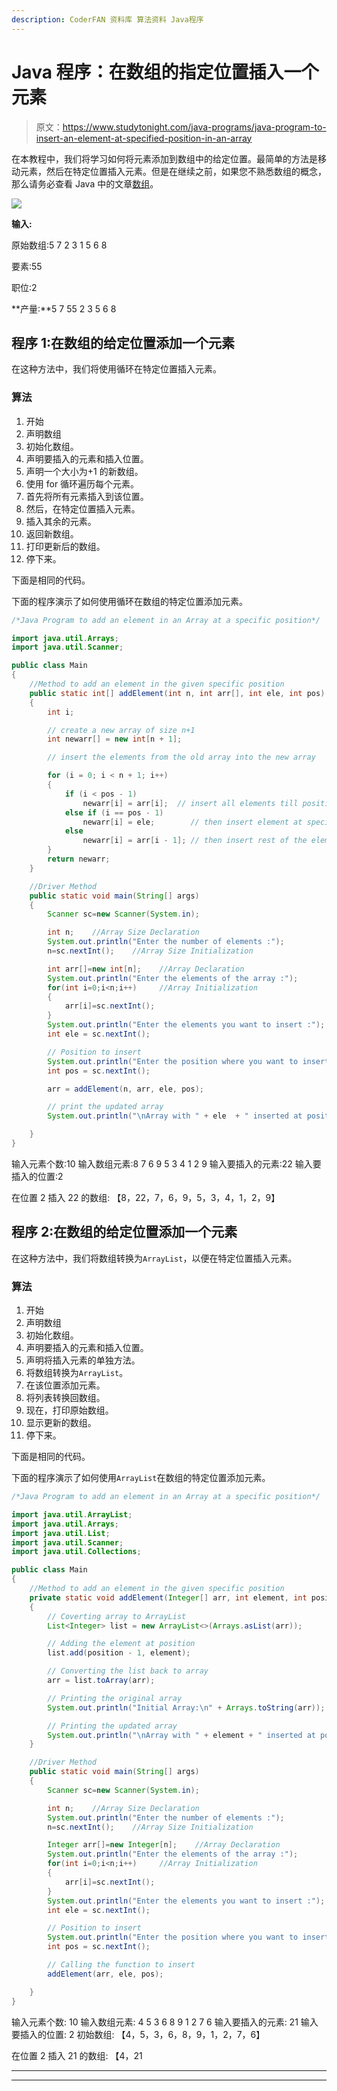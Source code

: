 ```yaml
---
description: CoderFAN 资料库 算法资料 Java程序
---
```


# Java 程序：在数组的指定位置插入一个元素

> 原文：<https://www.studytonight.com/java-programs/java-program-to-insert-an-element-at-specified-position-in-an-array>

在本教程中，我们将学习如何将元素添加到数组中的给定位置。最简单的方法是移动元素，然后在特定位置插入元素。但是在继续之前，如果您不熟悉数组的概念，那么请务必查看 Java 中的文章[数组](https://www.studytonight.com/java/array.php)。

![](img/bea4e6c53c8f3a50490e751856a720cc.png)

**输入:**

原始数组:5 7 2 3 1 5 6 8

要素:55

职位:2

**产量:**5 7 55 2 3 5 6 8

## 程序 1:在数组的给定位置添加一个元素

在这种方法中，我们将使用循环在特定位置插入元素。

### 算法

1.  开始
2.  声明数组
3.  初始化数组。
4.  声明要插入的元素和插入位置。
5.  声明一个大小为+1 的新数组。
6.  使用 for 循环遍历每个元素。
7.  首先将所有元素插入到该位置。
8.  然后，在特定位置插入元素。
9.  插入其余的元素。
10.  返回新数组。
11.  打印更新后的数组。
12.  停下来。

下面是相同的代码。

下面的程序演示了如何使用循环在数组的特定位置添加元素。

```java
/*Java Program to add an element in an Array at a specific position*/

import java.util.Arrays; 
import java.util.Scanner;

public class Main
{
    //Method to add an element in the given specific position
    public static int[] addElement(int n, int arr[], int ele, int pos) 
    { 
        int i; 

        // create a new array of size n+1 
        int newarr[] = new int[n + 1]; 

        // insert the elements from the old array into the new array 

        for (i = 0; i < n + 1; i++) 
        { 
            if (i < pos - 1) 
                newarr[i] = arr[i];  // insert all elements till position 
            else if (i == pos - 1) 
                newarr[i] = ele;        // then insert element at specific position 
            else
                newarr[i] = arr[i - 1]; // then insert rest of the elements
        } 
        return newarr; 
    } 

    //Driver Method
    public static void main(String[] args)
    {
        Scanner sc=new Scanner(System.in);

        int n;    //Array Size Declaration
        System.out.println("Enter the number of elements :");
        n=sc.nextInt();    //Array Size Initialization

        int arr[]=new int[n];    //Array Declaration
        System.out.println("Enter the elements of the array :");
        for(int i=0;i<n;i++)     //Array Initialization
        {
            arr[i]=sc.nextInt();
        }
        System.out.println("Enter the elements you want to insert :");
        int ele = sc.nextInt(); 

        // Position to insert 
        System.out.println("Enter the position where you want to insert :");
        int pos = sc.nextInt(); 

        arr = addElement(n, arr, ele, pos); 

        // print the updated array 
        System.out.println("\nArray with " + ele  + " inserted at position " + pos + ":\n" + Arrays.toString(arr)); 

    }
} 
```

输入元素个数:10
输入数组元素:8 7 6 9 5 3 4 1 2 9
输入要插入的元素:22
输入要插入的位置:2

在位置 2 插入 22 的数组:
【8，22，7，6，9，5，3，4，1，2，9】

## 程序 2:在数组的给定位置添加一个元素

在这种方法中，我们将数组转换为`ArrayList`，以便在特定位置插入元素。

### 算法

1.  开始
2.  声明数组
3.  初始化数组。
4.  声明要插入的元素和插入位置。
5.  声明将插入元素的单独方法。
6.  将数组转换为`ArrayList`。
7.  在该位置添加元素。
8.  将列表转换回数组。
9.  现在，打印原始数组。
10.  显示更新的数组。
11.  停下来。

下面是相同的代码。

下面的程序演示了如何使用`ArrayList`在数组的特定位置添加元素。

```java
/*Java Program to add an element in an Array at a specific position*/

import java.util.ArrayList; 
import java.util.Arrays; 
import java.util.List;
import java.util.Scanner;
import java.util.Collections;

public class Main
{
    //Method to add an element in the given specific position
    private static void addElement(Integer[] arr, int element, int position) 
    { 
        // Coverting array to ArrayList 
        List<Integer> list = new ArrayList<>(Arrays.asList(arr)); 

        // Adding the element at position 
        list.add(position - 1, element); 

        // Converting the list back to array 
        arr = list.toArray(arr); 

        // Printing the original array 
        System.out.println("Initial Array:\n" + Arrays.toString(arr)); 

        // Printing the updated array 
        System.out.println("\nArray with " + element + " inserted at position "+ position + ":\n" + Arrays.toString(arr)); 
    } 

    //Driver Method
    public static void main(String[] args)
    {
        Scanner sc=new Scanner(System.in);

        int n;    //Array Size Declaration
        System.out.println("Enter the number of elements :");
        n=sc.nextInt();    //Array Size Initialization

        Integer arr[]=new Integer[n];    //Array Declaration
        System.out.println("Enter the elements of the array :");
        for(int i=0;i<n;i++)     //Array Initialization
        {
            arr[i]=sc.nextInt();
        }
        System.out.println("Enter the elements you want to insert :");
        int ele = sc.nextInt(); 

        // Position to insert 
        System.out.println("Enter the position where you want to insert :");
        int pos = sc.nextInt(); 

        // Calling the function to insert 
        addElement(arr, ele, pos); 

    }
} 
```

输入元素个数:
10
输入数组元素:
4 5 3 6 8 9 1 2 7 6
输入要插入的元素:
21
输入要插入的位置:
2
初始数组:
【4，5，3，6，8，9，1，2，7，6】

在位置 2 插入 21 的数组:
【4，21

* * *

* * *